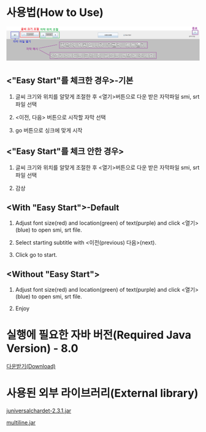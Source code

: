 # 사용법(How to Use)

![Introduction](https://github.com/shinyuchoi/sub/blob/master/Introduction.png)

## <"Easy Start"를 체크한 경우>-기본

1. 글씨 크기와 위치를 알맞게 조절한 후 <열기>버튼으로 다운 받은 자막파일 smi, srt파일 선택

2. <이전,  다음> 버튼으로 시작할 자막 선택

3. go 버튼으로 싱크에 맞게 시작

## <"Easy Start"를 체크 안한 경우>

1. 글씨 크기와 위치를 알맞게 조절한 후 <열기>버튼으로 다운 받은 자막파일 smi, srt파일 선택

2. 감상

## <With "Easy Start">-Default

1. Adjust font size(red) and location(green) of text(purple) and click <열기>(blue) to open smi, srt file.

2. Select starting subtitle with <이전(previous) 다음>(next).

3. Click go to start. 

## <Without "Easy Start">

1. Adjust font size(red) and location(green) of text(purple) and click <열기>(blue) to open smi, srt file.

2. Enjoy


# 실행에 필요한 자바 버전(Required Java Version) - 8.0

[다운받기(Download)](https://www.java.com/de/download/)

# 사용된 외부 라이브러리(External library)

[juniversalchardet-2.3.1.jar](https://github.com/albfernandez/juniversalchardet)

[multiline.jar](https://github.com/sasjo/multiline)

